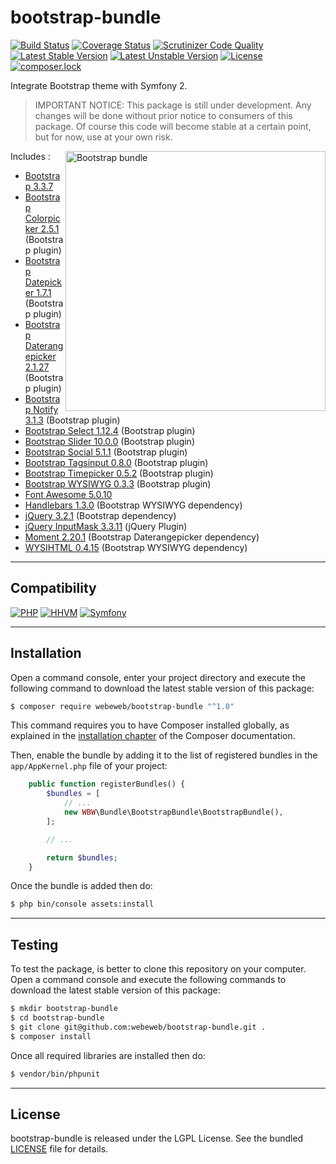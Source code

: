 bootstrap-bundle
================

[![Build Status](https://travis-ci.org/webeweb/bootstrap-bundle.svg?branch=master)](https://travis-ci.org/webeweb/bootstrap-bundle) [![Coverage Status](https://coveralls.io/repos/github/webeweb/bootstrap-bundle/badge.svg?branch=master)](https://coveralls.io/github/webeweb/bootstrap-bundle?branch=master) [![Scrutinizer Code Quality](https://scrutinizer-ci.com/g/webeweb/bootstrap-bundle/badges/quality-score.png?b=master)](https://scrutinizer-ci.com/g/webeweb/bootstrap-bundle/?branch=master) [![Latest Stable Version](https://poser.pugx.org/webeweb/bootstrap-bundle/v/stable)](https://packagist.org/packages/webeweb/bootstrap-bundle) [![Latest Unstable Version](https://poser.pugx.org/webeweb/bootstrap-bundle/v/unstable)](https://packagist.org/packages/webeweb/bootstrap-bundle) [![License](https://poser.pugx.org/webeweb/bootstrap-bundle/license)](https://packagist.org/packages/webeweb/bootstrap-bundle) [![composer.lock](https://poser.pugx.org/webeweb/bootstrap-bundle/composerlock)](https://packagist.org/packages/webeweb/bootstrap-bundle)

Integrate Bootstrap theme with Symfony 2.

> IMPORTANT NOTICE: This package is still under development. Any changes will be
> done without prior notice to consumers of this package. Of course this code
> will become stable at a certain point, but for now, use at your own risk.

<img src="https://raw.githubusercontent.com/webeweb/bootstrap-bundle/master/Resources/doc/images/bootstrap-stack_1024x860.png" alt="Bootstrap bundle" align="right" width="416"/>

Includes :

- [Bootstrap 3.3.7](https://getbootstrap.com/docs/3.3/)
- [Bootstrap Colorpicker 2.5.1](https://github.com/farbelous/bootstrap-colorpicker/) (Bootstrap plugin)
- [Bootstrap Datepicker 1.7.1](https://github.com/uxsolutions/bootstrap-datepicker/) (Bootstrap plugin)
- [Bootstrap Daterangepicker 2.1.27](http://www.daterangepicker.com/) (Bootstrap plugin)
- [Bootstrap Notify 3.1.3](https://github.com/mouse0270/bootstrap-notify/) (Bootstrap plugin)
- [Bootstrap Select 1.12.4](https://silviomoreto.github.io/bootstrap-select/) (Bootstrap plugin)
- [Bootstrap Slider 10.0.0](https://github.com/seiyria/bootstrap-slider/) (Bootstrap plugin)
- [Bootstrap Social 5.1.1](https://github.com/lipis/bootstrap-social/) (Bootstrap plugin)
- [Bootstrap Tagsinput 0.8.0](https://github.com/bootstrap-tagsinput/bootstrap-tagsinput/) (Bootstrap plugin)
- [Bootstrap Timepicker 0.5.2](https://github.com/jdewit/bootstrap-timepicker/) (Bootstrap plugin)
- [Bootstrap WYSIWYG 0.3.3](https://github.com/bootstrap-wysiwyg/bootstrap3-wysiwyg/) (Bootstrap plugin)
- [Font Awesome 5.0.10](https://fontawesome.com/)
- [Handlebars 1.3.0](http://handlebarsjs.com/) (Bootstrap WYSIWYG dependency)
- [jQuery 3.2.1](http://jquery.com/) (Bootstrap dependency)
- [jQuery InputMask 3.3.11](https://github.com/RobinHerbots/Inputmask/) (jQuery Plugin)
- [Moment 2.20.1](http://momentjs.com/) (Bootstrap Daterangepicker dependency)
- [WYSIHTML 0.4.15](https://github.com/Edicy/wysihtml5/) (Bootstrap WYSIWYG dependency)

---

## Compatibility

[![PHP](https://img.shields.io/badge/PHP-%5E5.6%7C%5E7.0-blue.svg)](http://php.net) [![HHVM](https://img.shields.io/badge/HHVM-ready-orange.svg)](https://hhvm.com/) [![Symfony](https://img.shields.io/badge/Symfony-%5E2.6%7C%5E3.0-brightgreen.svg)](https://symfony.com)

---

## Installation

Open a command console, enter your project directory and execute the following
command to download the latest stable version of this package:

```bash
$ composer require webeweb/bootstrap-bundle "^1.0"
```

This command requires you to have Composer installed globally, as explained in
the [installation chapter](https://getcomposer.org/doc/00-intro.md) of the
Composer documentation.

Then, enable the bundle by adding it to the list of registered bundles
in the `app/AppKernel.php` file of your project:

```php
    public function registerBundles() {
        $bundles = [
            // ...
            new WBW\Bundle\BootstrapBundle\BootstrapBundle(),
        ];

        // ...

        return $bundles;
    }
```

Once the bundle is added then do:

```bash
$ php bin/console assets:install
```

---

## Testing

To test the package, is better to clone this repository on your computer.
Open a command console and execute the following commands to download the latest
stable version of this package:

```bash
$ mkdir bootstrap-bundle
$ cd bootstrap-bundle
$ git clone git@github.com:webeweb/bootstrap-bundle.git .
$ composer install
```

Once all required libraries are installed then do:

```bash
$ vendor/bin/phpunit
```

---

## License

bootstrap-bundle is released under the LGPL License. See the bundled [LICENSE](LICENSE)
file for details.
